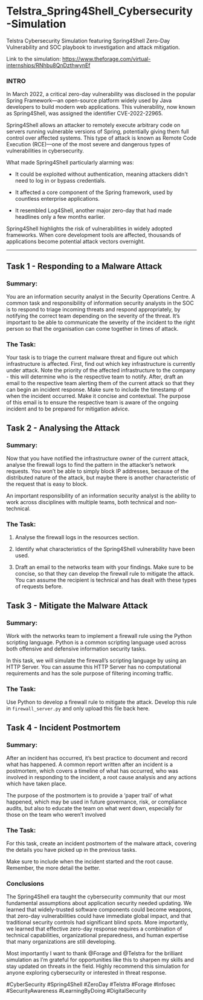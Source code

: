 # Telstra_Spring4Shell_Cybersecurity-Simulation
Telstra Cybersecurity Simulation featuring Spring4Shell Zero-Day Vulnerability and SOC playbook to investigation and attack mitigation.

Link to the simulation: https://www.theforage.com/virtual-internships/RNhbu8QnDzthwynEf

### INTRO

In March 2022, a critical zero-day vulnerability was disclosed in the popular Spring Framework—an open-source platform widely used by Java developers to build modern web applications. This vulnerability, now known as Spring4Shell, was assigned the identifier CVE-2022-22965.

Spring4Shell allows an attacker to remotely execute arbitrary code on servers running vulnerable versions of Spring, potentially giving them full control over affected systems. This type of attack is known as Remote Code Execution (RCE)—one of the most severe and dangerous types of vulnerabilities in cybersecurity.

What made Spring4Shell particularly alarming was:

- It could be exploited without authentication, meaning attackers didn't need to log in or bypass credentials.

- It affected a core component of the Spring framework, used by countless enterprise applications.

- It resembled Log4Shell, another major zero-day that had made headlines only a few months earlier.

Spring4Shell highlights the risk of vulnerabilities in widely adopted frameworks. When core development tools are affected, thousands of applications become potential attack vectors overnight.

---

## Task 1 - Responding to a Malware Attack

### Summary:
You are an information security analyst in the Security Operations Centre. A common task and responsibility of information security analysts in the SOC is to respond to triage incoming threats and respond appropriately, by notifying the correct team depending on the severity of the threat. It’s important to be able to communicate the severity of the incident to the right person so that the organisation can come together in times of attack.

### The Task:
Your task is to triage the current malware threat and figure out which infrastructure is affected.
First, find out which key infrastructure is currently under attack. Note the priority of the affected infrastructure to the company - this will determine who is the respective team to notify.
After, draft an email to the respective team alerting them of the current attack so that they can begin an incident response. Make sure to include the timestamp of when the incident occurred. Make it concise and contextual.
The purpose of this email is to ensure the respective team is aware of the ongoing incident and to be prepared for mitigation advice.


## Task 2 - Analysing the Attack

### Summary:
Now that you have notified the infrastructure owner of the current attack, analyse the firewall logs to find the pattern in the attacker’s network requests. You won’t be able to simply block IP addresses, because of the distributed nature of the attack, but maybe there is another characteristic of the request that is easy to block.

An important responsibility of an information security analyst is the ability to work across disciplines with multiple teams, both technical and non-technical.

### The Task:
1. Analyse the firewall logs in the resources section.

2. Identify what characteristics of the Spring4Shell vulnerability have been used.

3.  Draft an email to the networks team with your findings. Make sure to be concise, so that they can develop the firewall rule to mitigate the attack. You can assume the recipient is technical and has dealt with these types of requests before.

## Task 3 - Mitigate the Malware Attack 

### Summary:
Work with the networks team to implement a firewall rule using the Python scripting language. Python is a common scripting language used across both offensive and defensive information security tasks.

In this task, we will simulate the firewall’s scripting language by using an HTTP Server. You can assume this HTTP Server has no computational requirements and has the sole purpose of filtering incoming traffic.

### The Task: 
Use Python to develop a firewall rule to mitigate the attack. Develop this rule in `firewall_server.py` and only upload this file back here.

## Task 4 - Incident Postmortem

### Summary: 
After an incident has occurred, it’s best practice to document and record what has happened. A common report written after an incident is a postmortem, which covers a timeline of what has occurred, who was involved in responding to the incident, a root cause analysis and any actions which have taken place.

The purpose of the postmortem is to provide a ‘paper trail’ of what happened, which may be used in future governance, risk, or compliance audits, but also to educate the team on what went down, especially for those on the team who weren’t involved

### The Task:
For this task, create an incident postmortem of the malware attack, covering the details you have picked up in the previous tasks.

Make sure to include when the incident started and the root cause. Remember, the more detail the better.

### Conclusions

The Spring4Shell era taught the cybersecurity community that our most fundamental assumptions about application security needed updating. We learned that widely-trusted software components could become weapons, that zero-day vulnerabilities could have immediate global impact, and that traditional security controls had significant blind spots.
More importantly, we learned that effective zero-day response requires a combination of technical capabilities, organizational preparedness, and human expertise that many organizations are still developing.

Most importantly I want to thank @Forage and @Telstra for the brilliant simulation as I’m grateful for opportunities like this to sharpen my skills and stay updated on threats in the field. Highly recommend this simulation for anyone exploring cybersecurity or interested in threat response.

#CyberSecurity #Spring4Shell #ZeroDay #Telstra #Forage #Infosec #SecurityAwareness #LearningByDoing #DigitalSecurity
